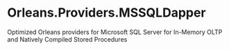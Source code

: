 # Orleans.Providers.MSSQLDapper
Optimized Orleans providers for Microsoft SQL Server for In-Memory OLTP and Natively Compiled Stored Procedures
